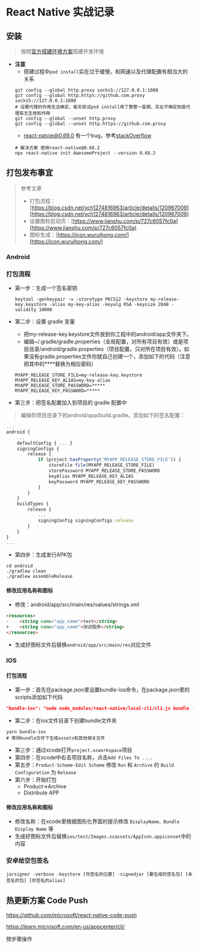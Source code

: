 # React Native 实战记录

## 安装
> 按照[官方搭建环境方案](https://reactnative.cn/docs/environment-setup)搭建开发环境
- **注意**
  - 搭建过程中`pod install`实在过于缓慢，和网速以及代理配置有相当大的关系
  ```shell
  git config --global http.proxy socks5://127.0.0.1:1080
  git config --global http.https://github.com.proxy socks5://127.0.0.1:1080
  # 设置代理的作用无法确定，每天尝试pod install用了整整一星期，实在不确定到底代理有无生效和作用
  git config --global --unset http.proxy
  git config --global --unset http.https://github.com.proxy
  ```
  - react-natvie@0.69.0 有一个bug，参考[stackOverflow](https://stackoverflow.com/questions/72768245/typeerror-cli-init-is-not-a-function-for-react-native)
  ```shell
  # 解决方案 使用react-native@0.68.2
  npx react-native init AwesomeProject --version 0.68.2
  ```

## 打包发布事宜
> 参考文章
> - 打包流程：[https://blog.csdn.net/ych1274816963/article/details/120967009](https://blog.csdn.net/ych1274816963/article/details/120967009)
> - 设置图标启动页：[https://www.jianshu.com/p/727c6057fc0a](https://www.jianshu.com/p/727c6057fc0a)
> - 图标生成：[https://icon.wuruihong.com/](https://icon.wuruihong.com/)

### Android

### 打包流程
- 第一步：生成一个签名密钥
  ```shell 
  keytool -genkeypair -v -storetype PKCS12 -keystore my-release-key.keystore -alias my-key-alias -keyalg RSA -keysize 2048 -validity 10000
  ```
- 第二步：设置 gradle 变量
  - 把my-release-key.keystore文件放到你工程中的android/app文件夹下。
  - 编辑~/.gradle/gradle.properties（全局配置，对所有项目有效）或是项目目录/android/gradle.properties（项目配置，只对所在项目有效）。如果没有gradle.properties文件你就自己创建一个，添加如下的代码（注意把其中的****替换为相应密码）
  ```shell
  MYAPP_RELEASE_STORE_FILE=my-release-key.keystore
  MYAPP_RELEASE_KEY_ALIAS=my-key-alias
  MYAPP_RELEASE_STORE_PASSWORD=*****
  MYAPP_RELEASE_KEY_PASSWORD=*****
  ```

- 第三步：把签名配置加入到项目的 gradle 配置中
> 编辑你项目目录下的android/app/build.gradle，添加如下的签名配置：

```javascript
...
android {
    ...
    defaultConfig { ... }
    signingConfigs {
        release {
            if (project.hasProperty('MYAPP_RELEASE_STORE_FILE')) {
                storeFile file(MYAPP_RELEASE_STORE_FILE)
                storePassword MYAPP_RELEASE_STORE_PASSWORD
                keyAlias MYAPP_RELEASE_KEY_ALIAS
                keyPassword MYAPP_RELEASE_KEY_PASSWORD
            }
        }
    }
    buildTypes {
        release {
            ...
            signingConfig signingConfigs.release
        }
    }
}
...
```
- 第四步：生成发行APK包
```shell
cd android
./gradlew clean
./gradlew assembleRelease
```
#### 修改应用名称和图标
-  修改：android/app/src/main/res/values/strings.xml
```html
<resources>
-    <string name="app_name">test</string>
+    <string name="app_name">测试程序</string>   
</resources>
```

- 生成好图标文件后替换`android/app/src/main/res`对应文件

### IOS

#### 打包流程
- 第一步：首先在package.json里设置bundle-ios命令，在package.json里的scripts添加如下代码
```json
"bundle-ios": "node node_modules/react-native/local-cli/cli.js bundle --entry-file index.js --platform ios --dev false --bundle-output ./ios/bundle/main.jsbundle --assets-dest ./ios/bundle"
```
- 第二步：在ios文件目录下创建bundle文件夹
```shell
yarn bundle-ios
# 等待bundle文件下生成assets和其他相关文件
```
- 第三步：通过xcode打开`project.xcworkspace`项目
- 第四步：在xcode中右击项目名称，点击`Add Files To ....`
- 第五步：`Product-Scheme-Edit Scheme` 修改 `Run` 和 `Archive` 的 `Build Configuration` 为 `Release`
- 第六步：开始打包
  - Product->Archive
  - Distribute APP

#### 修改应用名称和图标
- 修改名称：在xcode里根据图形化界面的提示修改 `DisplayName、Bundle Display Name` 等
- 生成好图标文件后替换`ios/test/Images.xcassets/AppIcon.appiconset`中的内容

### 安卓给空包签名

``` shell
jarsigner -verbose -keystore [你签名的位置] -signedjar [要生成的签名包] [未签名的包] [你签名的alias]
```

## 热更新方案 Code Push

https://github.com/microsoft/react-native-code-push

https://learn.microsoft.com/en-us/appcenter/cli/

按步骤操作
